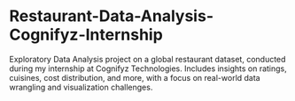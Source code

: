 # Restaurant-Data-Analysis-Cognifyz-Internship
Exploratory Data Analysis project on a global restaurant dataset, conducted during my internship at Cognifyz Technologies. Includes insights on ratings, cuisines, cost distribution, and more, with a focus on real-world data wrangling and visualization challenges.
